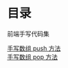 # 目录

前端手写代码集

[手写数组 push 方法](https://github.com/ricksunxxx/handwritten-code/blob/main/array-push.js)<br/>
[手写数组 pop 方法](https://github.com/ricksunxxx/handwritten-code/blob/main/array-pop.js)<br/>
